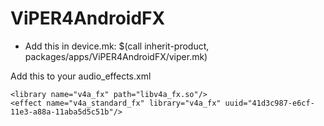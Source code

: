 # ViPER4AndroidFX
- Add this in device.mk: $(call inherit-product, packages/apps/ViPER4AndroidFX/viper.mk)

Add this to your audio_effects.xml

    <library name="v4a_fx" path="libv4a_fx.so"/>
    <effect name="v4a_standard_fx" library="v4a_fx" uuid="41d3c987-e6cf-11e3-a88a-11aba5d5c51b"/>
